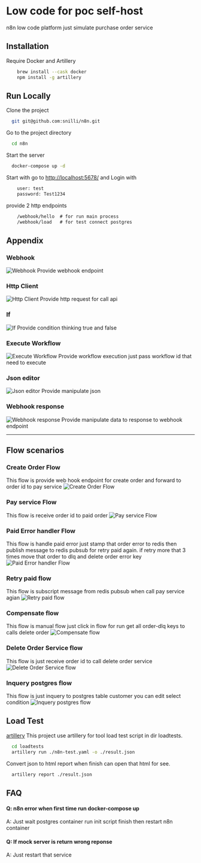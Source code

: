 
# Low code for poc self-host

n8n low code platform just simulate purchase order service


## Installation

Require Docker and Artillery

```bash
    brew install --cask docker
    npm install -g artillery
```


## Run Locally

Clone the project

```bash
  git git@github.com:snilli/n8n.git
```

Go to the project directory

```bash
  cd n8n
```

Start the server

```bash
  docker-compose up -d
```

Start with go to [http://localhost:5678/](http://localhost:5678/) and Login with

```txt
    user: test
    password: Test1234
```

provide 2 http endpoints
```txt
    /webhook/hello  # for run main process
    /webhook/load   # for test connect postgres
```

## Appendix

### Webhook
![Webhook](./images/8.png)
Provide webhook endpoint

### Http Client
![Http Client](./images/9.png)
Provide http request for call api 

### If
![If](./images/10.png)
Provide condition thinking true and false

### Execute Workflow
![Execute Workflow](./images/11.png)
Provide workflow execution just pass workflow id that need to execute

### Json editor
![Json editor](./images/12.png)
Provide manipulate json

### Webhook response
![Webhook response](./images/13.png)
Provide manipulate data to response to webhook endpoint

---

## Flow scenarios

### Create Order Flow

This flow is provide web hook endpoint for create order and forward to order id to pay service
![Create Order Flow](./images/1.png)

### Pay service Flow

This flow is receive order id to paid order
![Pay service Flow](./images/2.png)

### Paid Error handler Flow

This flow is handle paid error just stamp that order error to redis then publish message to redis pubsub for retry  paid again. if retry more that 3 times move that order to dlq and delete order error key
![Paid Error handler Flow](./images/3.png)

### Retry paid flow

This flow is subscript message from redis pubsub when call pay service agian
![Retry paid flow](./images/4.png)

### Compensate flow

This flow is manual flow just click in flow for run get all order-dlq keys to calls delete order
![Compensate flow](./images/6.png)

### Delete Order Service flow

This flow is just receive order id to call delete order service
![Delete Order Service flow](./images/5.png)

### Inquery postgres flow

This flow is just inquery to postgres table customer you can edit select condition
![Inquery postgres flow](./images/7.png)

## Load Test 
[artillery](https://www.artillery.io/)
This project use artillery for tool load test script in dir loadtests.

```bash
  cd loadtests
  artillery run ./n8n-test.yaml -o ./result.json
```

Convert json to html report when finish can open that html for see.

```bash
  artillery report ./result.json
```

## FAQ

#### Q: n8n error when first time run docker-compose up

A: Just wait postgres container run init script finish then restart n8n container

#### Q: If mock server is return wrong reponse

A: Just restart that service